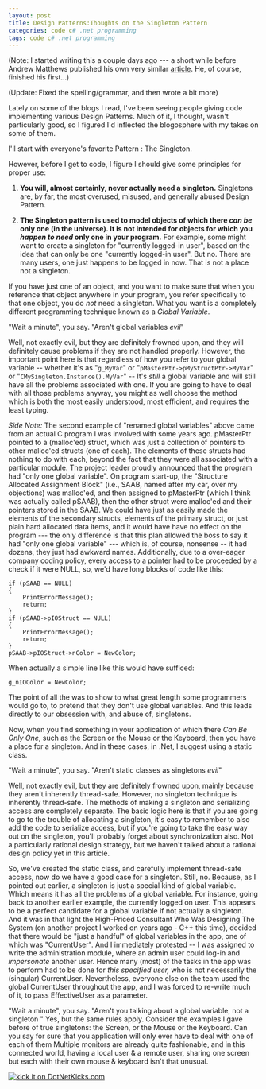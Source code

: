 ```yaml
---
layout: post
title: Design Patterns:Thoughts on the Singleton Pattern
categories: code c# .net programming
tags: code c# .net programming
---
```

(Note: I started writing this a couple days ago --- a short while before Andrew Matthews published his own very similar <a href="http://aabs.wordpress.com/2007/03/08/singleton-%e2%80%93-the-most-overused-pattern/">article</a>.  He, of course, finished his first...)

(Update: Fixed the spelling/grammar, and then wrote a bit more)
 
 Lately on some of the blogs I read, I've been seeing  people giving code implementing various Design Patterns.  Much of it, I thought, wasn't particularly good, so I figured I'd inflected the blogosphere with my takes on some of them.

I'll start with everyone's favorite Pattern : The Singleton.

However, before I get to code, I figure I should give some principles for proper use:

 1. **You will, almost certainly, never actually need a singleton.**
Singletons are, by far, the most overused, misused, and generally abused Design Pattern. 

 2. **The Singleton pattern is used to model objects of which there *can be* only one (in the universe).  It is not intended for objects for which you *happen to need* only one in your program.**
 For example, some might want to create a singleton for "currently logged-in user", based on the idea that can only be one "currently logged-in user".  But no.  There are many users, one just happens to be logged in now.  That is not a place not a singleton.

If you have just one of an object, and you want to make sure that when you reference that object anywhere in your program, you refer specifically to that one object, you do *not* need a singleton.  What you want is a completely different programming technique known as a *Global Variable*.

"Wait a minute", you say.  "Aren't global variables *evil*"

Well, not exactly evil, but they are definitely frowned upon, and they will definitely cause problems if they are not handled properly.  However, the important point here is that regardless of how you refer to your global variable -- whether it's as "`g_MyVar`"  or "`pMasterPtr->pMyStructPtr->MyVar`" or "`CMySingleton.Instance().MyVar`" -- It's *still* a global variable and will still have all the problems associated with one.  If you are going to have to deal with all those problems anyway, you might as well choose the method which is both the most easily understood, most efficient, and requires the least typing.

*Side Note:* The second example of "renamed global variables" above came from an actual C program I was involved with some years ago.  pMasterPtr pointed to a (malloc'ed) struct, which was just a collection of pointers to other malloc'ed structs (one of each).  The elements of these structs had nothing to do with each, beyond the fact that they were all associated with a particular module.  The project leader proudly announced that the program had "only one global variable".  On program start-up, the "Structure Allocated Assignment Block" (i.e., SAAB, named after my car, over my objections) was malloc'ed, and then assigned to pMasterPtr (which I think was actually called pSAAB), then the other struct were malloc'ed and their pointers stored in the SAAB.  We could have just as easily made the elements of the secondary structs, elements of the primary struct, or just plain hard allocated data items, and it would have have no effect on the program --- the only difference is that this plan allowed the boss to say it had "only one global variable" --- which is, of course, nonsense -- it had dozens, they just had awkward names.  Additionally, due to a over-eager company coding policy, every access to a pointer had to be proceeded by a check if it were NULL, so, we'd have long blocks of code like this:

	if (pSAAB == NULL)
	{
		PrintErrorMessage();
		return;
	}
	if (pSAAB->pIOStruct == NULL)
	{
		PrintErrorMessage();
		return;
	}
	pSAAB->pIOStruct->nColor = NewColor;

When actually a simple line like this would have sufficed:

	g_nIOColor = NewColor;

The point of all the was to show to what great length some programmers would go to, to pretend that they don't use global variables.   And this leads directly to our obsession with, and abuse of, singletons.

Now, when you find something in your application of which there *Can Be Only One*, such as the Screen or the Mouse or the Keyboard, then you have a place for a singleton.  And in these cases, in .Net, I suggest using a static class.

"Wait a minute", you say.  "Aren't static classes as singletons *evil*"

Well, not exactly evil, but they are definitely frowned upon, mainly because they aren't inherently thread-safe.  However, no singleton technique is inherently thread-safe.  The methods of making a singleton and serializing access are completely separate.  The basic logic here is that if you are going to go to the trouble of allocating a singleton, it's easy to remember to also add the code to serialize access, but if you're going to take the easy way out on the singleton, you'll probably forget about synchronization also.  Not a particularly rational design strategy, but we haven't talked about a rational design policy yet in this article.

So, we've created the static class, and carefully implement thread-safe access, now do we have a good case for a singleton.  Still, no.  Because, as I pointed out earlier, a singleton is just a special kind of global variable.  Which means it has all the problems of a global variable. For instance, going back to another earlier example, the currently logged on user.  This appears to be a perfect candidate for a global variable if not actually a singleton.  And it was in that light the High-Priced Consultant Who Was Designing The System (on another project I worked on years ago -  C++ this time), decided that there would be "just a handful" of global variables in the app, one of which was "CurrentUser".  And I immediately protested -- I was assigned to write the administration module, where an admin user could log-in and *impersonate* another user.  Hence many (most) of the tasks in the app was to perform had to be done for *this specified user,*  who is not necessarily the (singular) CurrentUser.  Nevertheless, everyone else on the team used the global CurrentUser throughout the app, and I was forced to re-write much of it, to pass EffectiveUser as a parameter.

"Wait a minute", you say.  "Aren't you talking about a global variable, not a singleton "  Yes, but the same rules apply.  Consider the examples I gave before of true singletons: the Screen, or the Mouse or the Keyboard.  Can you say for sure that you application will only ever have to deal with one of each of them   Multiple monitors are already quite fashionable, and in this connected world, having a local user &amp; a remote user, sharing one screen but each with their own mouse &amp; keyboard isn't that unusual.

<a href="http://www.dotnetkicks.com/kick/?url=http://honestillusion.com/blogs/blog_0/archive/2007/03/13/design-patterns-thoughts-on-the-singleton-pattern.aspx"><img alt="kick it on DotNetKicks.com" src="http://www.dotnetkicks.com/Services/Images/KickItImageGenerator.ashx?url=http://honestillusion.com/blogs/blog_0/archive/2007/03/13/design-patterns-thoughts-on-the-singleton-pattern.aspx" border="0" /></a>
>